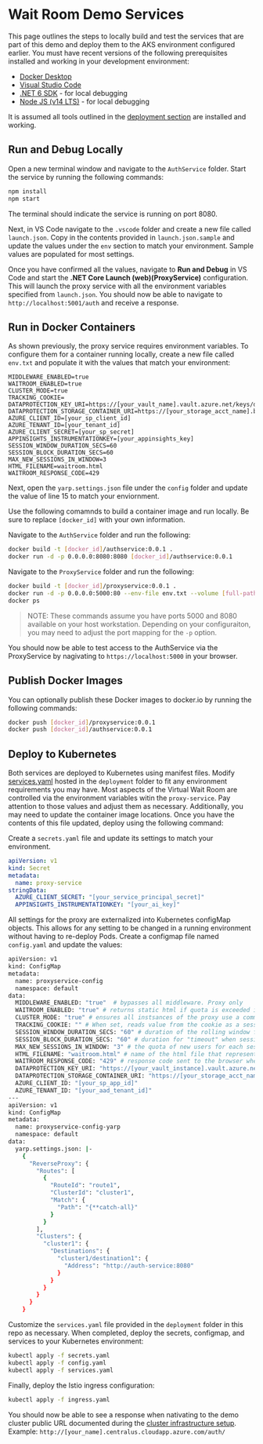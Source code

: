 # Wait Room Demo Services

This page outlines the steps to locally build and test the services that are part of this demo and deploy them to the AKS environment configured earlier. You must have recent versions of the following prerequisites installed and working in your development environment:

* [Docker Desktop](https://www.docker.com/products/docker-desktop)
* [Visual Studio Code](https://code.visualstudio.com/)
* [.NET 6 SDK](https://dotnet.microsoft.com/download/dotnet/6.0) - for local debugging
* [Node JS (v14 LTS)](https://nodejs.org/en/download/) - for local debugging

It is assumed all tools outlined in the [deployment section](../deployment/README.md) are installed and working.

## Run and Debug Locally

Open a new terminal window and navigate to the `AuthService` folder. Start the service by running the following commands:

```bash
npm install
npm start
```

The terminal should indicate the service is running on port 8080.

Next, in VS Code navigate to the `.vscode` folder and create a new file called `launch.json`. Copy in the contents provided in `launch.json.sample` and update the values under the `env` section to match your environment. Sample values are populated for most settings.

Once you have confirmed all the values, navigate to **Run and Debug** in VS Code and start the **.NET Core Launch (web)(ProxyService)** configuration. This will launch the proxy service with all the environment variables specified from `launch.json`. You should now be able to navigate to `http://localhost:5001/auth` and receive a response.

## Run in Docker Containers

As shown previously, the proxy service requires environment variables. To configure them for a container running locally, create a new file called `env.txt` and populate it with the values that match your environment:

```shell
MIDDLEWARE_ENABLED=true
WAITROOM_ENABLED=true
CLUSTER_MODE=true
TRACKING_COOKIE=
DATAPROTECTION_KEY_URI=https://[your_vault_name].vault.azure.net/keys/dataprotection/[your_key_id]
DATAPROTECTION_STORAGE_CONTAINER_URI=https://[your_storage_acct_name].blob.core.windows.net/proxyservice/keys.xml
AZURE_CLIENT_ID=[your_sp_client_id]
AZURE_TENANT_ID=[your_tenant_id]
AZURE_CLIENT_SECRET=[your_sp_secret]
APPINSIGHTS_INSTRUMENTATIONKEY=[your_appinsights_key]
SESSION_WINDOW_DURATION_SECS=60
SESSION_BLOCK_DURATION_SECS=60
MAX_NEW_SESSIONS_IN_WINDOW=3
HTML_FILENAME=waitroom.html
WAITROOM_RESPONSE_CODE=429
```

Next, open the `yarp.settings.json` file under the `config` folder and update the value of line 15 to match your enviornment.

Use the following comamnds to build a container image and run locally. Be sure to replace `[docker_id]` with your own information.

Navigate to the `AuthService` folder and run the following:

```bash
docker build -t [docker_id]/authservice:0.0.1 .
docker run -d -p 0.0.0.0:8080:8080 [docker_id]/authservice:0.0.1
```

Navigate to the `ProxyService` folder and run the following:

```bash
docker build -t [docker_id]/proxyservice:0.0.1 .
docker run -d -p 0.0.0.0:5000:80 --env-file env.txt --volume [full-path-to-yarp-config-dir]:/app/config [docker_id]/proxyservice:0.0.1
docker ps
```

> NOTE: These commands assume you have ports 5000 and 8080 available on your host workstation. Depending on your configuraiton, you may need to adjust the port mapping for the `-p` option.

You should now be able to test access to the AuthService via the ProxyService by nagivating to `https://localhost:5000` in your browser.

## Publish Docker Images

You can optionally publish these Docker images to docker.io by running the following commands:

```bash
docker push [docker_id]/proxyservice:0.0.1
docker push [docker_id]/authservice:0.0.1
```

## Deploy to Kubernetes

Both services are deployed to Kubernetes using manifest files. Modify [services.yaml](../deployment/services.yaml) hosted in the `deployment` folder to fit any environment requirements you may have. Most aspects of the Virtual Wait Room are controlled via the environment variables witin the `proxy-service`. Pay attention to those values and adjust them as necessary. Additionally, you may need to update the container image locations. Once you have the contents of this file updated, deploy using the following command:

Create a `secrets.yaml` file and update its settings to match your environment.

```yaml
apiVersion: v1
kind: Secret
metadata:
  name: proxy-service
stringData:
  AZURE_CLIENT_SECRET: "[your_service_principal_secret]"
  APPINSIGHTS_INSTRUMENTATIONKEY: "[your_ai_key]"
```

All settings for the proxy are externalized into Kubernetes configMap objects. This allows for any setting to be changed in a running environment without having to re-deploy Pods. Create a configmap file named `config.yaml` and update the values:

```bash
apiVersion: v1
kind: ConfigMap
metadata:
  name: proxyservice-config
  namespace: default
data:
  MIDDLEWARE_ENABLED: "true"  # bypasses all middleware. Proxy only
  WAITROOM_ENABLED: "true" # returns static html if quota is exceeded if "true". If "false", middleware logs exceeded quota but user experinece is unaffected
  CLUSTER_MODE: "true" # ensures all instsances of the proxy use a common key for cookie encryption to support connection failover across proxy instances
  TRACKING_COOKIE: "" # When set, reads value from the cookie as a session ID and includes it in logs for correlation
  SESSION_WINDOW_DURATION_SECS: "60" # duration of the rolling window for new users
  SESSION_BLOCK_DURATION_SECS: "60" # duration for "timeout" when session window quota is exceeded
  MAX_NEW_SESSIONS_IN_WINDOW: "3" # the quota of new users for each session window. This is per-proxy instance.
  HTML_FILENAME: "waitroom.html" # name of the html file that represents the static page
  WAITROOM_RESPONSE_CODE: "429" # response code sent to the browser when session window quota has been exceeded
  DATAPROTECTION_KEY_URI: "https://[your_vault_instance].vault.azure.net/keys/dataprotection/[your_key_id]"
  DATAPROTECTION_STORAGE_CONTAINER_URI: "https://[your_storage_acct_name].blob.core.windows.net/proxyservice/keys.xml"
  AZURE_CLIENT_ID: "[your_sp_app_id]"
  AZURE_TENANT_ID: "[your_aad_tenant_id]"
---
apiVersion: v1
kind: ConfigMap
metadata:
  name: proxyservice-config-yarp
  namespace: default
data:
  yarp.settings.json: |-
    {
      "ReverseProxy": {
        "Routes": [
          {
            "RouteId": "route1",
            "ClusterId": "cluster1",
            "Match": {
              "Path": "{**catch-all}"
            }
          }
        ],
        "Clusters": {
          "cluster1": {
            "Destinations": {
              "cluster1/destination1": {
                "Address": "http://auth-service:8080"
              }
            }
          }
        }
      }
    }
```

Customize the `services.yaml` file provided in the `deployment` folder in this repo as necessary. When completed, deploy the secrets, configmap, and services to your Kubernetes environment:

```bash
kubectl apply -f secrets.yaml
kubectl apply -f config.yaml
kubectl apply -f services.yaml
```

Finally, deploy the Istio ingress configuration:

```bash
kubectl apply -f ingress.yaml
```

You should now be able to see a response when nativating to the demo cluster public URL documented during the [cluster infrastructure setup](../deployment/README.md). Example: `http://[your_name].centralus.cloudapp.azure.com/auth/`
